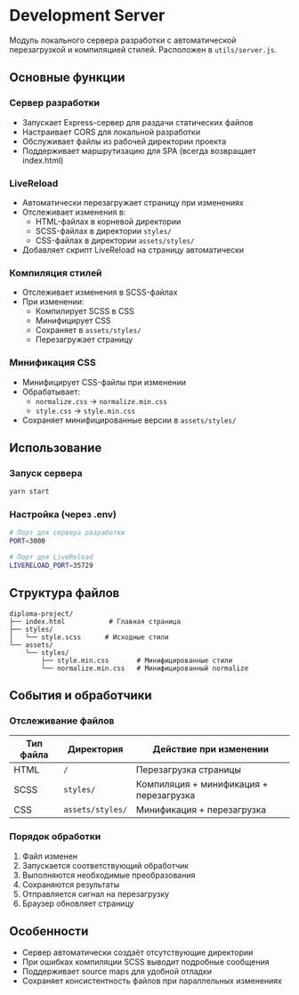 # Development Server

Модуль локального сервера разработки с автоматической перезагрузкой и компиляцией стилей. Расположен в `utils/server.js`.

## Основные функции

### Сервер разработки
- Запускает Express-сервер для раздачи статических файлов
- Настраивает CORS для локальной разработки
- Обслуживает файлы из рабочей директории проекта
- Поддерживает маршрутизацию для SPA (всегда возвращает index.html)

### LiveReload
- Автоматически перезагружает страницу при изменениях
- Отслеживает изменения в:
  - HTML-файлах в корневой директории
  - SCSS-файлах в директории `styles/`
  - CSS-файлах в директории `assets/styles/`
- Добавляет скрипт LiveReload на страницу автоматически

### Компиляция стилей
- Отслеживает изменения в SCSS-файлах
- При изменении:
  - Компилирует SCSS в CSS
  - Минифицирует CSS
  - Сохраняет в `assets/styles/`
  - Перезагружает страницу

### Минификация CSS
- Минифицирует CSS-файлы при изменении
- Обрабатывает:
  - `normalize.css` → `normalize.min.css`
  - `style.css` → `style.min.css`
- Сохраняет минифицированные версии в `assets/styles/`

## Использование

### Запуск сервера
```bash
yarn start
```

### Настройка (через .env)
```bash
# Порт для сервера разработки
PORT=3000

# Порт для LiveReload
LIVERELOAD_PORT=35729
```

## Структура файлов
```
diploma-project/
├── index.html           # Главная страница
├── styles/
│   └── style.scss      # Исходные стили
└── assets/
    └── styles/
        ├── style.min.css       # Минифицированные стили
        └── normalize.min.css   # Минифицированный normalize
```

## События и обработчики

### Отслеживание файлов
| Тип файла | Директория | Действие при изменении |
|-----------|------------|------------------------|
| HTML      | `/`        | Перезагрузка страницы  |
| SCSS      | `styles/`  | Компиляция + минификация + перезагрузка |
| CSS       | `assets/styles/` | Минификация + перезагрузка |

### Порядок обработки
1. Файл изменен
2. Запускается соответствующий обработчик
3. Выполняются необходимые преобразования
4. Сохраняются результаты
5. Отправляется сигнал на перезагрузку
6. Браузер обновляет страницу

## Особенности
- Сервер автоматически создаёт отсутствующие директории
- При ошибках компиляции SCSS выводит подробные сообщения
- Поддерживает source maps для удобной отладки
- Сохраняет консистентность файлов при параллельных изменениях 